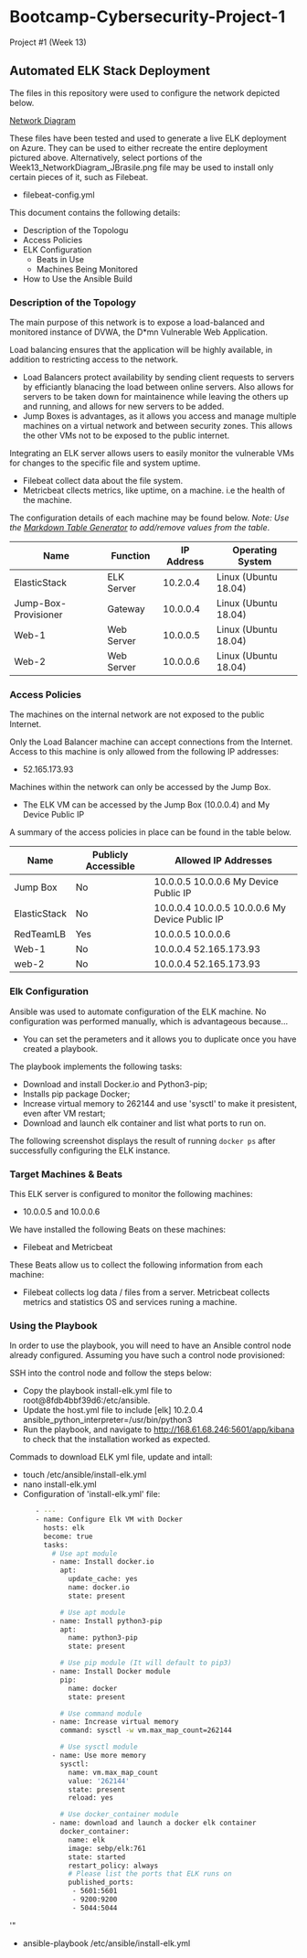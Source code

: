 # Bootcamp-Cybersecurity-Project-1
Project #1 (Week 13)
## Automated ELK Stack Deployment

The files in this repository were used to configure the network depicted below.

[Network Diagram](Images/Week13_NetworkDiagram_JBrasile.png)

These files have been tested and used to generate a live ELK deployment on Azure. They can be used to either recreate the entire deployment pictured above. Alternatively, select portions of the Week13_NetworkDiagram_JBrasile.png file may be used to install only certain pieces of it, such as Filebeat.

  - filebeat-config.yml

This document contains the following details:
- Description of the Topologu
- Access Policies
- ELK Configuration
  - Beats in Use
  - Machines Being Monitored
- How to Use the Ansible Build


### Description of the Topology

The main purpose of this network is to expose a load-balanced and monitored instance of DVWA, the D*mn Vulnerable Web Application.

Load balancing ensures that the application will be highly available, in addition to restricting access to the network.
- Load Balancers protect availability by sending client requests to servers by efficiantly blanacing the load between online servers. Also allows for servers to be taken down for maintainence while leaving the others up and running, and allows for new servers to be added.
- Jump Boxes is advantages, as it allows you access and manage multiple machines on a virtual network and between security zones.  This allows the other VMs not to be exposed to the public internet.

Integrating an ELK server allows users to easily monitor the vulnerable VMs for changes to the specific file and system uptime.
- Filebeat collect data about the file system.
- Metricbeat cllects metrics, like uptime, on a machine. i.e the health of the machine.

The configuration details of each machine may be found below.
_Note: Use the [Markdown Table Generator](http://www.tablesgenerator.com/markdown_tables) to add/remove values from the table_.

| Name                 | Function    | IP Address | Operating System     |
|----------------------|-------------|------------|----------------------|
| ElasticStack         | ELK Server  | 10.2.0.4   | Linux (Ubuntu 18.04) |
| Jump-Box-Provisioner | Gateway | 10.0.0.4   | Linux (Ubuntu 18.04) |
| Web-1                | Web Server  | 10.0.0.5   | Linux (Ubuntu 18.04) |
| Web-2                | Web Server  | 10.0.0.6   | Linux (Ubuntu 18.04) |

### Access Policies

The machines on the internal network are not exposed to the public Internet. 

Only the Load Balancer machine can accept connections from the Internet. Access to this machine is only allowed from the following IP addresses:
- 52.165.173.93

Machines within the network can only be accessed by the Jump Box.
- The ELK VM can be accessed by the Jump Box (10.0.0.4) and My Device Public IP

A summary of the access policies in place can be found in the table below.

| Name         | Publicly Accessible | Allowed IP Addresses                           |
|--------------|---------------------|------------------------------------------------|
| Jump Box     | No                  | 10.0.0.5 10.0.0.6 My Device Public IP          |
| ElasticStack | No                  | 10.0.0.4 10.0.0.5 10.0.0.6 My Device Public IP |
| RedTeamLB    | Yes                 | 10.0.0.5 10.0.0.6                              |
| Web-1        | No                  | 10.0.0.4 52.165.173.93                         |
| web-2        | No                  | 10.0.0.4 52.165.173.93                         |

### Elk Configuration

Ansible was used to automate configuration of the ELK machine. No configuration was performed manually, which is advantageous because...
- You can set the perameters and it allows you to duplicate once you have created a playbook.

The playbook implements the following tasks:
- Download and install Docker.io and Python3-pip;
- Installs pip package Docker;
- Increase virtual memory to 262144 and use 'sysctl' to make it presistent, even after VM restart;
- Download and launch elk container and list what ports to run on.

The following screenshot displays the result of running `docker ps` after successfully configuring the ELK instance.

[](Images/ElkStack_Day1_ScreenShot01_docker_ps.png)

### Target Machines & Beats
This ELK server is configured to monitor the following machines:
- 10.0.0.5 and 10.0.0.6

We have installed the following Beats on these machines:
- Filebeat and Metricbeat

These Beats allow us to collect the following information from each machine:
- Filebeat collects log data / files from a server.  Metricbeat collects metrics and statistics OS and services runing a machine.

### Using the Playbook
In order to use the playbook, you will need to have an Ansible control node already configured. Assuming you have such a control node provisioned: 

SSH into the control node and follow the steps below:
- Copy the playbook install-elk.yml file to root@8fdb4bbf39d6:/etc/ansible.
- Update the host.yml file to include [elk] 10.2.0.4 ansible_python_interpreter=/usr/bin/python3
- Run the playbook, and navigate to http://168.61.68.246:5601/app/kibana to check that the installation worked as expected.

Commads to download ELK yml file, update and intall:
- touch /etc/ansible/install-elk.yml
- nano install-elk.yml
- Configuration of 'install-elk.yml' file:
  ``` bash
     - ---
     - name: Configure Elk VM with Docker
       hosts: elk
       become: true
       tasks:
         # Use apt module
         - name: Install docker.io
           apt:
             update_cache: yes
             name: docker.io
             state: present

           # Use apt module
         - name: Install python3-pip
           apt:
             name: python3-pip
             state: present

           # Use pip module (It will default to pip3)
         - name: Install Docker module
           pip:
             name: docker
             state: present

           # Use command module
         - name: Increase virtual memory
           command: sysctl -w vm.max_map_count=262144

           # Use sysctl module
         - name: Use more memory
           sysctl:
             name: vm.max_map_count
             value: '262144'
             state: present
             reload: yes

           # Use docker_container module
         - name: download and launch a docker elk container
           docker_container:
             name: elk
             image: sebp/elk:761
             state: started
             restart_policy: always
             # Please list the ports that ELK runs on
             published_ports:
              - 5601:5601
              - 9200:9200
              - 5044:5044
'"
 - ansible-playbook /etc/ansible/install-elk.yml
         
